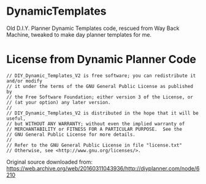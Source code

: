 # DynamicTemplates
Old D.I.Y. Planner Dynamic Templates code, rescued from Way Back Machine, tweaked to make day planner templates for me.

# License from Dynamic Planner Code

    // DIY_Dynamic_Templates_V2 is free software; you can redistribute it and/or modify
    // it under the terms of the GNU General Public License as published by
    // the Free Software Foundation; either version 3 of the License, or
    // (at your option) any later version.
    // 
    // DIY_Dynamic_Templates_V2 is distributed in the hope that it will be useful,
    // but WITHOUT ANY WARRANTY; without even the implied warranty of
    // MERCHANTABILITY or FITNESS FOR A PARTICULAR PURPOSE.  See the
    // GNU General Public License for more details.
    // 
    // Refer to the GNU General Public License in file "license.txt"
    // Otherwise, see <http://www.gnu.org/licenses/>.

Original source downloaded from: https://web.archive.org/web/20160311043936/http://diyplanner.com/node/6210
